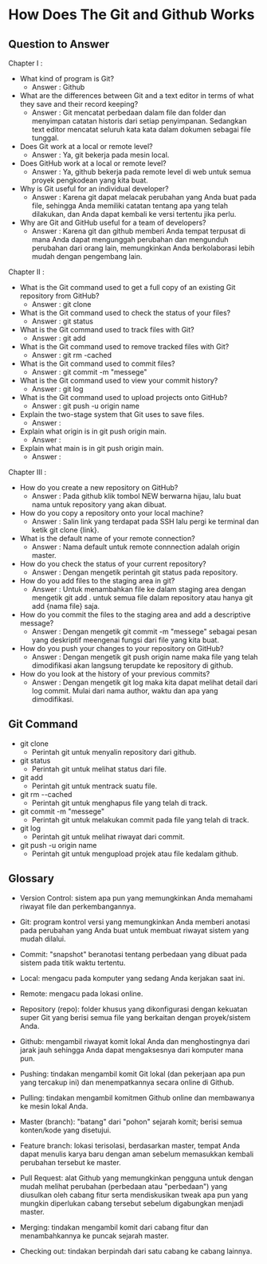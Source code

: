 # How Does The Git and Github Works

## Question to Answer

Chapter I :

* What kind of program is Git?
    * Answer : Github
* What are the differences between Git and a text editor in terms of what they save and their record keeping?
    * Answer : Git mencatat perbedaan dalam file dan folder dan menyimpan catatan historis dari setiap penyimpanan. Sedangkan text editor mencatat seluruh kata kata dalam dokumen sebagai file tunggal.
* Does Git work at a local or remote level?
    * Answer : Ya, git bekerja pada mesin local. 
* Does GitHub work at a local or remote level?
    * Answer : Ya, github bekerja pada remote level di web untuk semua proyek pengkodean yang kita buat.
* Why is Git useful for an individual developer?
    * Answer : Karena git dapat melacak perubahan yang Anda buat pada file, sehingga Anda memiliki catatan tentang apa yang telah dilakukan, dan Anda dapat kembali ke versi tertentu jika perlu.
* Why are Git and GitHub useful for a team of developers?
    * Answer : Karena git dan github memberi Anda tempat terpusat di mana Anda dapat mengunggah perubahan dan mengunduh perubahan dari orang lain, memungkinkan Anda berkolaborasi lebih mudah dengan pengembang lain.

Chapter II :

* What is the Git command used to get a full copy of an existing Git repository from GitHub?
    * Answer : git clone
* What is the Git command used to check the status of your files?
    * Answer : git status
* What is the Git command used to track files with Git?
    * Answer : git add
* What is the Git command used to remove tracked files with Git?
    * Answer : git rm -cached
* What is the Git command used to commit files?
    * Answer : git commit -m "messege"
* What is the Git command used to view your commit history?
    * Answer : git log
* What is the Git command used to upload projects onto GitHub?
    * Answer : git push -u origin name
* Explain the two-stage system that Git uses to save files.
    * Answer : 
* Explain what origin is in git push origin main.
    * Answer : 
* Explain what main is in git push origin main.
    * Answer : 

Chapter III :

* How do you create a new repository on GitHub?
    * Answer : Pada github klik tombol NEW berwarna hijau, lalu buat nama untuk repository yang akan dibuat.
* How do you copy a repository onto your local machine?
    * Answer : Salin link yang terdapat pada SSH lalu pergi ke terminal dan ketik git clone {link}.
* What is the default name of your remote connection?
    * Answer : Nama default untuk remote connnection adalah origin master.
* How do you check the status of your current repository?
    * Answer : Dengan mengetik perintah git status pada repository.
* How do you add files to the staging area in git?
    * Answer : Untuk menambahkan file ke dalam staging area dengan mengetik git add . untuk semua file dalam repository atau hanya git add {nama file} saja.
* How do you commit the files to the staging area and add a descriptive message?
    * Answer : Dengan mengetik git commit -m "messege" sebagai pesan yang deskriptif meengenai fungsi dari file yang kita buat.
* How do you push your changes to your repository on GitHub?
    * Answer : Dengan mengetik git push origin name maka file yang telah dimodifikasi akan langsung terupdate ke repository di github.
* How do you look at the history of your previous commits?
    * Answer : Dengan mengetik git log maka kita dapat melihat detail dari log commit. Mulai dari nama author, waktu dan apa yang dimodifikasi.

## Git Command

* git clone
    * Perintah git untuk menyalin repository dari github.
* git status
    * Perintah git untuk melihat status dari file.
* git add
    * Perintah git untuk mentrack suatu file.
* git rm --cached
    * Perintah git untuk menghapus file yang telah di track.
* git commit -m "messege"
    * Perintah git untuk melakukan commit pada file yang telah di track.
* git log
    * Perintah git untuk melihat riwayat dari commit.
* git push -u origin name
    * Perintah git untuk mengupload projek atau file kedalam github.

## Glossary

* Version Control: sistem apa pun yang memungkinkan Anda memahami riwayat file dan perkembangannya.

* Git: program kontrol versi yang memungkinkan Anda memberi anotasi pada perubahan yang Anda buat untuk membuat riwayat sistem yang mudah dilalui.

* Commit: "snapshot" beranotasi tentang perbedaan yang dibuat pada sistem pada titik waktu tertentu.

* Local: mengacu pada komputer yang sedang Anda kerjakan saat ini.

* Remote: mengacu pada lokasi online.

* Repository (repo): folder khusus yang dikonfigurasi dengan kekuatan super Git yang berisi semua file yang berkaitan dengan proyek/sistem Anda.

* Github: mengambil riwayat komit lokal Anda dan menghostingnya dari jarak jauh sehingga Anda dapat mengaksesnya dari komputer mana pun.

* Pushing: tindakan mengambil komit Git lokal (dan pekerjaan apa pun yang tercakup ini) dan menempatkannya secara online di Github.

* Pulling: tindakan mengambil komitmen Github online dan membawanya ke mesin lokal Anda.

* Master (branch): "batang" dari "pohon" sejarah komit; berisi semua konten/kode yang disetujui.

* Feature branch: lokasi terisolasi, berdasarkan master, tempat Anda dapat menulis karya baru dengan aman sebelum memasukkan kembali perubahan tersebut ke master.

* Pull Request: alat Github yang memungkinkan pengguna untuk dengan mudah melihat perubahan (perbedaan atau "perbedaan") yang diusulkan oleh cabang fitur serta mendiskusikan tweak apa pun yang mungkin diperlukan cabang tersebut sebelum digabungkan menjadi master.

* Merging: tindakan mengambil komit dari cabang fitur dan menambahkannya ke puncak sejarah master.

* Checking out: tindakan berpindah dari satu cabang ke cabang lainnya.